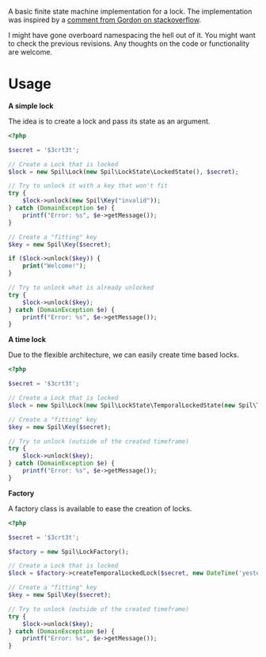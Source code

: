 A basic finite state machine implementation for a lock. The implementation was inspired by a [comment from Gordon on stackoverflow][1].

I might have gone overboard namespacing the hell out of it. You might want to check the previous revisions. Any thoughts on the code or functionality are welcome.

# Usage

**A simple lock**

The idea is to create a lock and pass its state as an argument.

```php
<?php

$secret = '$3crt3t';

// Create a Lock that is locked
$lock = new Spil\Lock(new Spil\LockState\LockedState(), $secret);

// Try to unlock it with a key that won't fit
try {
    $lock->unlock(new Spil\Key("invalid"));
} catch (DomainException $e) {
    printf("Error: %s", $e->getMessage());
}

// Create a "fitting" key
$key = new Spil\Key($secret);

if ($lock->unlock($key)) {
    print("Welcome!");
}

// Try to unlock what is already unlocked
try {
    $lock->unlock($key);
} catch (DomainException $e) {
    printf("Error: %s", $e->getMessage());
}
```

**A time lock**

Due to the flexible architecture, we can easily create time based locks.

```php
<?php

$secret = '$3crt3t';

// Create a Lock that is locked
$lock = new Spil\Lock(new Spil\LockState\TemporalLockedState(new Spil\TimeFrame(new DateTime('yesterday morning'), new DateTime('yesterday noon'))), $secret);

// Create a "fitting" key
$key = new Spil\Key($secret);

// Try to unlock (outside of the created timeframe)
try {
    $lock->unlock($key);
} catch (DomainException $e) {
    printf("Error: %s", $e->getMessage());
}
```

**Factory**

A factory class is available to ease the creation of locks.

```php
<?php

$secret = '$3crt3t';

$factory = new Spil\LockFactory();

// Create a Lock that is locked
$lock = $factory->createTemporalLockedLock($secret, new DateTime('yesterday morning'), new DateTime('yesterday noon'))));

// Create a "fitting" key
$key = new Spil\Key($secret);

// Try to unlock (outside of the created timeframe)
try {
    $lock->unlock($key);
} catch (DomainException $e) {
    printf("Error: %s", $e->getMessage());
}
```

[1]: http://stackoverflow.com/questions/4274031/php-state-machine-framework#answer-4275232